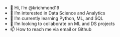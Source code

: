 - 👋   Hi, I’m @krichmond19
- 👀   I’m interested in Data Science and Analytics
- 🌱   I’m currently learning Python, ML, and SQL
- 💞️   I’m looking to collaborate on ML and DS projects
- 📫   How to reach me via email or Github 

<!---
krichmond19/krichmond19 is a ✨ special ✨ repository because its `README.md` (this file) appears on your GitHub profile.
You can click the Preview link to take a look at your changes.
--->
